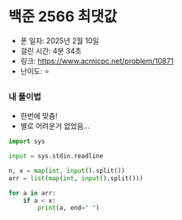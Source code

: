 # 백준 2566 최댓값

- 푼 일자: 2025년 2월 10일
- 걸린 시간: 4분 34초
- 링크: https://www.acmicpc.net/problem/10871
- 난이도: ⭐️

### 내 풀이법

- 한번에 맞춤! 
- 별로 어려운거 없었음...

```py
import sys

input = sys.stdin.readline

n, x = map(int, input().split())
arr = list(map(int, input().split()))

for a in arr:
    if a < x:
        print(a, end=" ")
```